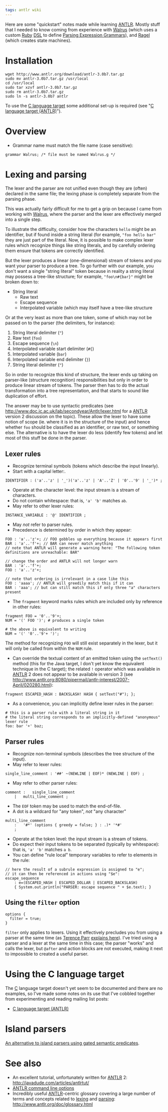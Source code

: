 ```yaml
---
tags: antlr wiki
---
```


Here are some "quickstart" notes made while learning [ANTLR](/wiki/ANTLR). Mostly stuff that I needed to know coming from experience with [Walrus](/wiki/Walrus) (which uses a custom [Ruby](/wiki/Ruby) [DSL](/wiki/DSL) to define [Parsing Expression Grammars](/wiki/Parsing_Expression_Grammars)), and [Ragel](/wiki/Ragel) (which creates state machines).

# Installation

    wget http://www.antlr.org/download/antlr-3.0b7.tar.gz
    sudo mv antlr-3.0b7.tar.gz /usr/local
    cd /usr/local
    sudo tar xzvf antlr-3.0b7.tar.gz
    sudo rm antlr-3.0b7.tar.gz
    sudo ln -s antlr-3.0b7 antlr

To use the [C language target](/wiki/C_language_target) some additional set-up is required (see "[C language target (ANTLR)](/wiki/C_language_target_%28ANTLR%29)").

# Overview

-   Grammar name must match the file name (case sensitive):

<!-- -->

    grammar Walrus; /* file must be named Walrus.g */

# Lexing and parsing

The lexer and the parser are not unified even though they are (often) declared in the same file; the lexing phase is completely separate from the parsing phase.

This was actually fairly difficult for me to get a grip on because I came from working with [Walrus](/wiki/Walrus), where the parser and the lexer are effectively merged into a single step.

To illustrate the difficulty, consider how the characters `hello` might be an identifier, but if found inside a string literal (for example, `"foo hello bar"` they are just part of the literal. Now, it is possible to make complex lexer rules which recognize things like string literals, and by carefully ordering them ensure that tokens are correctly identified.

But the lexer produces a linear (one-dimensional) stream of tokens and you want your parser to produce a tree. To go further with our example, you don't want a single "string literal" token because in reality a string literal may possess a tree-like structure; for example, `"foo\n#{bar}"` might be broken down to:

-   String literal
    -   Raw text
    -   Escape sequence
    -   Interpolated variable (which may itself have a tree-like structure

Or at the very least as more than one token, some of which may not be passed on to the parser (the delimiters, for instance):

1.  String literal delimiter (`"`)
2.  Raw text (`foo`)
3.  Escape sequence (`\n`)
4.  Interpolated variable start delimiter (`#{`)
5.  Interpolated variable (`bar`)
6.  Interpolated variable end delimiter (`}`)
7.  String literal delimiter (`"`)

So in order to recognize this kind of structure, the lexer ends up taking on parser-like (structure recognition) responsibilities but only in order to produce linear stream of tokens. The parser then has to do the actual transformation into a tree representation, and that starts to sound like duplication of effort.

The answer may be to use syntactic predicates (see <http://www.doc.ic.ac.uk/lab/secondyear/Antlr/lexer.html> for a [ANTLR](/wiki/ANTLR) version 2 discussion on the topic). These allow the lexer to have some notion of scope (ie. where it is in the structure of the input) and hence whether `foo` should be classified as an identifier, or raw text, or something else. The alternative is to have the lexer do less (identify few tokens) and let most of this stuff be done in the parser.

## Lexer rules

-   Recognize terminal symbols (tokens which describe the input linearly).
-   Start with a capital letter:.

<!-- -->

    IDENTIFIER : ('a'..'z' | '_')('a'..'z' | 'A'..'Z' | '0'..'9' | '_')* ;

-   Operate at the character level: the input stream is a stream of characters.
-   Do not contain whitespace: that is, `'a' 'b'` matches `ab`.
-   May refer to other lexer rules:

<!-- -->

    INSTANCE_VARIABLE : '@' IDENTIFIER ;

-   May *not* refer to parser rules.
-   Precedence is determined by order in which they appear:

<!-- -->

    FOO : 'a'..'z'+; // FOO gobbles up everything because it appears first
    BAR : 'a'..'f'+; // BAR can never match anything
    // note that ANTLR will generate a warning here: "The following token definitions are unreachable: BAR"

    // change the order and ANTLR will not longer warn
    BAR : 'a'..'f'+;
    FOO : 'a'..'z'+;

    // note that ordering is irrelevant in a case like this
    FOO : 'aaaa'; // ANTLR will greedily match this if it can
    BAR : 'aaa'; // but can still match this if only three "a" characters present

-   The `fragment` keyword marks rules which are included only by reference in other rules:

<!-- -->

    fragment FOO = '0'..'9'+;
    NUM = '(' FOO ')'; # produces a single token

    # the above is equivalent to writing
    NUM = '(' '0'..'9'+ ')';

The method for recognizing `FOO` will still exist separately in the lexer, but it will only be called from within the `NUM` rule.

-   Can override the textual content of an emitted token using the `setText()` method (this for the Java target, I don't yet know the equivalent technique in the C target); the related `!` operator which was available in [ANTLR](/wiki/ANTLR) 2 does not appear to be available in version 3 (see <http://www.antlr.org:8080/pipermail/antlr-interest/2007-April/020280.html>):

<!-- -->

    fragment ESCAPED_HASH : BACKSLASH! HASH { setText("#"); };

-   As a convenience, you can implicitly define lexer rules in the parser:

<!-- -->

    # this is a parser rule with a literal string in it
    # the literal string corresponds to an implicitly-defined "anonymous" lexer rule
    foo: bar '+' baz;

## Parser rules

-   Recognize non-terminal symbols (describes the tree structure of the input).
-   May refer to lexer rules:

<!-- -->

    single_line_comment : '##' ~(NEWLINE | EOF)* (NEWLINE | EOF) ;

-   May refer to other parser rules:

<!-- -->

    comment	: 	single_line_comment
    	|	multi_line_comment ;

-   The `EOF` token may be used to match the end-of-file.
-   A dot is a wildcard for "any token", *not* "any character"

<!-- -->

    multi_line_comment
    	:	'#*' (options { greedy = false; } : .)* '*#'
    	;

-   Operate at the token level: the input stream is a stream of tokens.
-   Do expect their input tokens to be separated (typically by whitespace): that is, `'a' 'b'` matches `a b`.
-   You can define "rule local" temporary variables to refer to elements in the rule:

<!-- -->

    // here the result of a subrule expression is assigned to "e";
    // it can then be referenced in actions using "$e": 
    escape_sequence
        : e=(ESCAPED_HASH | ESCAPED_DOLLAR | ESCAPED_BACKSLASH)
        { System.out.println("PARSER: escape sequence " + $e.text); }

## Using the `filter` option

    options {
      filter = true;
    }

`filter` only applies to lexers. Using it effectively precludes you from using a parser at the same time (as [Terence Parr](/wiki/Terence_Parr) [explains here](http://www.antlr.org:8080/pipermail/antlr-interest/2007-May/020942.html)). I've tried using a parser and a lexer at the same time in this case; the parser "works" and calls the lexer, but `@after` and action blocks are not executed, making it next to impossible to created a useful parser.

# Using the C language target

The [C](/wiki/C) language target doesn't yet seem to be documented and there are no examples, so I've made some notes on its use that I've cobbled together from experimenting and reading mailing list posts:

-   [C language target (ANTLR)](/wiki/C_language_target_%28ANTLR%29)

# Island parsers

[An alternative to island parsers using gated semantic predicates](http://svn.perl.org/viewcvs/parrot/trunk/languages/plumhead/src/antlr3/Plumhead.g?view=markup).

# See also

-   An excellent tutorial, unfortunately written for [ANTLR](/wiki/ANTLR) 2: <http://javadude.com/articles/antlrtut/>
-   [ANTLR command line options](/wiki/ANTLR_command_line_options)
-   Incredibly useful [ANTLR](/wiki/ANTLR)-centric glossary covering a large number of terms and concepts related to [lexing](/wiki/lexing) and [parsing](/wiki/parsing): <http://www.antlr.org/doc/glossary.html>
